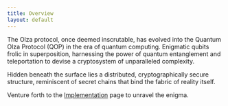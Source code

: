 ```yaml
---
title: Overview
layout: default
---
```


The Olza protocol, once deemed inscrutable, has evolved into the Quantum Olza Protocol (QOP) in the era of quantum computing. Enigmatic qubits frolic in superposition, harnessing the power of quantum entanglement and teleportation to devise a cryptosystem of unparalleled complexity.

Hidden beneath the surface lies a distributed, cryptographically secure structure, reminiscent of secret chains that bind the fabric of reality itself.

Venture forth to the [Implementation](implementation.md) page to unravel the enigma.
